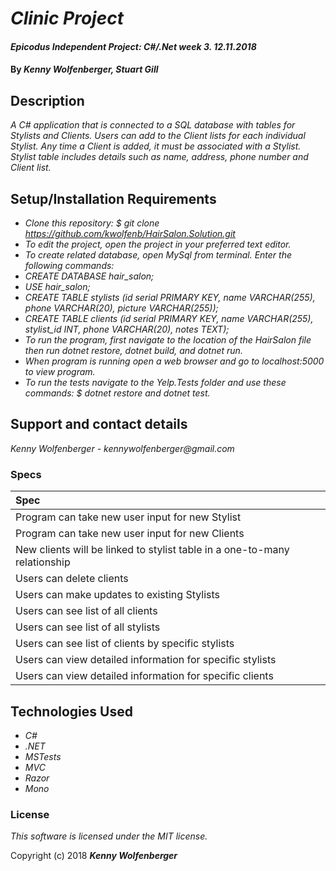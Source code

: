 # _Clinic Project_

#### _Epicodus Independent Project: C#/.Net week 3. 12.11.2018_

#### By _**Kenny Wolfenberger, Stuart Gill**_

## Description

_A C# application that is connected to a SQL database with tables for Stylists and Clients. Users can add to the Client lists for each individual Stylist. Any time a Client is added, it must be associated with a Stylist. Stylist table includes details such as name, address, phone number and Client list._

## Setup/Installation Requirements


* _Clone this repository: $ git clone https://github.com/kwolfenb/HairSalon.Solution.git_
* _To edit the project, open the project in your preferred text editor._
* _To create related database, open MySql from terminal. Enter the following commands:_
* _CREATE DATABASE hair\_salon;_
* _USE hair\_salon;_
* _CREATE TABLE stylists (id serial PRIMARY KEY, name VARCHAR(255), phone VARCHAR(20), picture VARCHAR(255));_
* _CREATE TABLE clients (id serial PRIMARY KEY, name VARCHAR(255), stylist\_id INT, phone VARCHAR(20), notes TEXT);_
* _To run the program, first navigate to the location of the HairSalon file then run dotnet restore, dotnet build, and dotnet run._
* _When program is running open a web browser and go to localhost:5000 to view program._
* _To run the tests navigate to the Yelp.Tests folder and use these commands: $ dotnet restore and dotnet test._ 

## Support and contact details

 _Kenny Wolfenberger - kennywolfenberger@gmail.com_


### Specs
| Spec |
| :-------------  |
| Program can take new user input for new Stylist |
| Program can take new user input for new Clients |
| New clients will be linked to stylist table in a one-to-many relationship |
| Users can delete clients |
| Users can make updates to existing Stylists |
| Users can see list of all clients |
| Users can see list of all stylists |
| Users can see list of clients by specific stylists |
| Users can view detailed information for specific stylists|
| Users can view detailed information for specific clients |


## Technologies Used

* _C#_
* _.NET_
* _MSTests_
* _MVC_
* _Razor_
* _Mono_

### License

*This software is licensed under the MIT license.*

Copyright (c) 2018 **_Kenny Wolfenberger_**